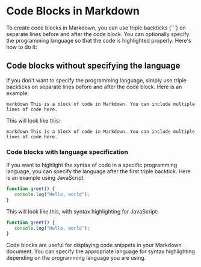 # Code Blocks in Markdown

To create code blocks in Markdown, you can use triple backticks (```) on separate lines before and after the code block. You can optionally specify the programming language so that the code is highlighted properly. Here's how to do it:

## Code blocks without specifying the language

If you don't want to specify the programming language, simply use triple backticks on separate lines before and after the code block. Here is an example:

``markdown
This is a block of code in Markdown.
You can include multiple lines of code here.
``

This will look like this:

``markdown
This is a block of code in Markdown.
You can include multiple lines of code here.
``

### Code blocks with language specification

If you want to highlight the syntax of code in a specific programming language, you can specify the language after the first triple backtick. Here is an example using JavaScript:

```javascript
function greet() {
   console.log("Hello, world");
}
```

This will look like this, with syntax highlighting for JavaScript:

```javascript
function greet() {
   console.log("Hello, world");
}
```

Code blocks are useful for displaying code snippets in your Markdown document. You can specify the appropriate language for syntax highlighting depending on the programming language you are using.
